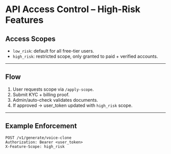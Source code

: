# API Access Control – High-Risk Features

## Access Scopes
- `low_risk`: default for all free-tier users.
- `high_risk`: restricted scope, only granted to paid + verified accounts.

---

## Flow
1. User requests scope via `/apply-scope`.
2. Submit KYC + billing proof.
3. Admin/auto-check validates documents.
4. If approved → user_token updated with `high_risk` scope.

---

## Example Enforcement
```http
POST /v1/generate/voice-clone
Authorization: Bearer <user_token>
X-Feature-Scope: high_risk

